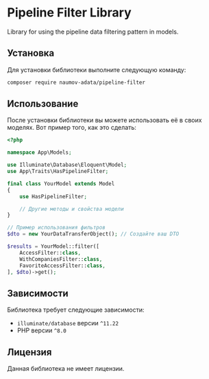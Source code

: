 # Pipeline Filter Library

Library for using the pipeline data filtering pattern in models.

## Установка

Для установки библиотеки выполните следующую команду:

```bash
composer require naumov-adata/pipeline-filter
```

## Использование

После установки библиотеки вы можете использовать её в своих моделях. Вот пример того, как это сделать:

```php
<?php

namespace App\Models;

use Illuminate\Database\Eloquent\Model;
use App\Traits\HasPipelineFilter;

final class YourModel extends Model
{
    use HasPipelineFilter;

    // Другие методы и свойства модели
}

// Пример использования фильтров
$dto = new YourDataTransferObject(); // Создайте ваш DTO

$results = YourModel::filter([
    AccessFilter::class,
    WithCompaniesFilter::class,
    FavoriteAccessFilter::class,
], $dto)->get();
```

## Зависимости

Библиотека требует следующие зависимости:

- `illuminate/database` версии `^11.22`
- PHP версии `^8.0`

## Лицензия

Данная библиотека не имеет лицензии.
